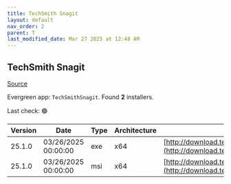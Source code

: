 ```yaml
---
title: TechSmith Snagit
layout: default
nav_order: 2
parent: T
last_modified_date: Mar 27 2025 at 12:48 AM
---
```


## TechSmith Snagit

[Source](https://www.techsmith.com/)

Evergreen app: `TechSmithSnagit`. Found **2** installers.

Last check: 🟢

| Version | Date                | Type | Architecture | URI                                                                                                                            |
| ------- | ------------------- | ---- | ------------ | ------------------------------------------------------------------------------------------------------------------------------ |
| 25.1.0  | 03/26/2025 00:00:00 | exe  | x64          | [http://download.techsmith.com/snagit/releases/2510/snagit.exe](http://download.techsmith.com/snagit/releases/2510/snagit.exe) |
| 25.1.0  | 03/26/2025 00:00:00 | msi  | x64          | [http://download.techsmith.com/snagit/releases/2510/snagit.msi](http://download.techsmith.com/snagit/releases/2510/snagit.msi) |
